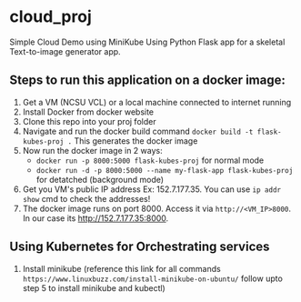 # cloud_proj
Simple Cloud Demo using MiniKube
Using Python Flask app for a skeletal Text-to-image generator app.

## Steps to run this application on a docker image:
1. Get a VM (NCSU VCL) or a local machine connected to internet running
2. Install Docker from docker website
3. Clone this repo into your proj folder
4. Navigate and run the docker build command `docker build -t flask-kubes-proj .` This generates the docker image
5. Now run the docker image in 2 ways:
    - `docker run -p 8000:5000 flask-kubes-proj` for normal mode
    - `docker run -d -p 8000:5000 --name my-flask-app flask-kubes-proj` for detatched (background mode)
6. Get you VM's public IP address Ex: 152.7.177.35. You can use `ip addr show` cmd to check the addresses!
7. The docker image runs on port 8000. Access it via `http://<VM_IP>8000`. In our case its http://152.7.177.35:8000.

## Using Kubernetes for Orchestrating services
1. Install minikube (reference this link for all commands `https://www.linuxbuzz.com/install-minikube-on-ubuntu/` follow upto step 5 to install minikube and kubectl)
